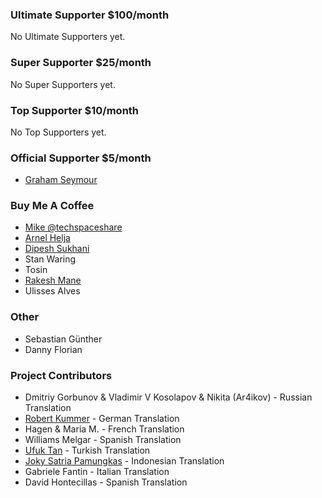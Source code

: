 ### Ultimate Supporter <span>$100/month</span>
No Ultimate Supporters yet.

### Super Supporter <span>$25/month</span>
No Super Supporters yet.

### Top Supporter <span>$10/month</span>
No Top Supporters yet.

### Official Supporter <span>$5/month</span>
* [Graham Seymour](https://www.patreon.com/user/creators?u=3762497)

### Buy Me A Coffee
* [Mike @techspaceshare](https://twitter.com/techspaceshare)
* [Arnel Helja](https://github.com/ahelja)
* [Dipesh Sukhani](https://github.com/amateur-dev)
* Stan Waring
* Tosin
* [Rakesh Mane](https://rakeshmane.com/)
* Ulisses Alves

### Other
* Sebastian Günther
* Danny Florian

### Project Contributors
* Dmitriy Gorbunov & Vladimir V Kosolapov & Nikita (Ar4ikov) - Russian Translation
* [Robert Kummer](https://github.com/rokde) - German Translation
* Hagen & Maria M. - French Translation
* Williams Melgar - Spanish Translation
* [Ufuk Tan](https://github.com/ufukty) - Turkish Translation
* [Joky Satria Pamungkas](https://github.com/jokysatria) - Indonesian Translation
* Gabriele Fantin - Italian Translation
* David Hontecillas - Spanish Translation
